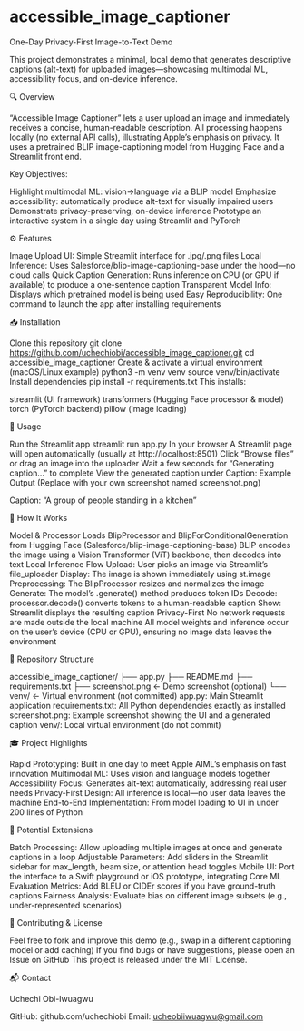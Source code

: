 # accessible_image_captioner
One-Day Privacy-First Image-to-Text Demo

This project demonstrates a minimal, local demo that generates descriptive captions (alt-text) for uploaded images—showcasing multimodal ML, accessibility focus, and on-device inference.

🔍 Overview

“Accessible Image Captioner” lets a user upload an image and immediately receives a concise, human-readable description. All processing happens locally (no external API calls), illustrating Apple’s emphasis on privacy. It uses a pretrained BLIP image-captioning model from Hugging Face and a Streamlit front end.

Key Objectives:

Highlight multimodal ML: vision→language via a BLIP model
Emphasize accessibility: automatically produce alt-text for visually impaired users
Demonstrate privacy-preserving, on-device inference
Prototype an interactive system in a single day using Streamlit and PyTorch

⚙️ Features

Image Upload UI: Simple Streamlit interface for .jpg/.png files
Local Inference: Uses Salesforce/blip-image-captioning-base under the hood—no cloud calls
Quick Caption Generation: Runs inference on CPU (or GPU if available) to produce a one-sentence caption
Transparent Model Info: Displays which pretrained model is being used
Easy Reproducibility: One command to launch the app after installing requirements

📥 Installation

Clone this repository
git clone https://github.com/uchechiobi/accessible_image_captioner.git
cd accessible_image_captioner
Create & activate a virtual environment (macOS/Linux example)
python3 -m venv venv
source venv/bin/activate
Install dependencies
pip install -r requirements.txt
This installs:

streamlit (UI framework)
transformers (Hugging Face processor & model)
torch (PyTorch backend)
pillow (image loading)

🚀 Usage

Run the Streamlit app
streamlit run app.py
In your browser
A Streamlit page will open automatically (usually at http://localhost:8501)
Click “Browse files” or drag an image into the uploader
Wait a few seconds for “Generating caption…” to complete
View the generated caption under Caption:
Example Output
(Replace with your own screenshot named screenshot.png)

Caption: “A group of people standing in a kitchen”

🧱 How It Works

Model & Processor
Loads BlipProcessor and BlipForConditionalGeneration from Hugging Face (Salesforce/blip-image-captioning-base)
BLIP encodes the image using a Vision Transformer (ViT) backbone, then decodes into text
Local Inference Flow
Upload: User picks an image via Streamlit’s file_uploader
Display: The image is shown immediately using st.image
Preprocessing: The BlipProcessor resizes and normalizes the image
Generate: The model’s .generate() method produces token IDs
Decode: processor.decode() converts tokens to a human-readable caption
Show: Streamlit displays the resulting caption
Privacy-First
No network requests are made outside the local machine
All model weights and inference occur on the user’s device (CPU or GPU), ensuring no image data leaves the environment

📂 Repository Structure

accessible_image_captioner/
├── app.py
├── README.md
├── requirements.txt
├── screenshot.png      ← Demo screenshot (optional)
└── venv/               ← Virtual environment (not committed)
app.py: Main Streamlit application
requirements.txt: All Python dependencies exactly as installed
screenshot.png: Example screenshot showing the UI and a generated caption
venv/: Local virtual environment (do not commit)

🎓 Project Highlights

Rapid Prototyping: Built in one day to meet Apple AIML’s emphasis on fast innovation
Multimodal ML: Uses vision and language models together
Accessibility Focus: Generates alt-text automatically, addressing real user needs
Privacy-First Design: All inference is local—no user data leaves the machine
End-to-End Implementation: From model loading to UI in under 200 lines of Python

🔮 Potential Extensions

Batch Processing: Allow uploading multiple images at once and generate captions in a loop
Adjustable Parameters: Add sliders in the Streamlit sidebar for max_length, beam size, or attention head toggles
Mobile UI: Port the interface to a Swift playground or iOS prototype, integrating Core ML
Evaluation Metrics: Add BLEU or CIDEr scores if you have ground-truth captions
Fairness Analysis: Evaluate bias on different image subsets (e.g., under-represented scenarios)

🤝 Contributing & License

Feel free to fork and improve this demo (e.g., swap in a different captioning model or add caching)
If you find bugs or have suggestions, please open an Issue on GitHub
This project is released under the MIT License.

📬 Contact

Uchechi Obi-Iwuagwu

GitHub: github.com/uchechiobi
Email: ucheobiiwuagwu@gmail.com
